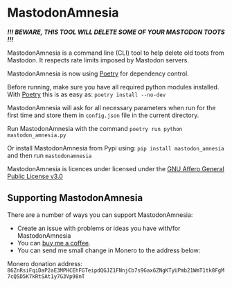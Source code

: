 # MastodonAmnesia

***!!! BEWARE, THIS TOOL WILL DELETE SOME OF YOUR MASTODON TOOTS !!!***

MastodonAmnesia is a command line (CLI) tool to help delete old toots from Mastodon. It respects rate limits imposed by
Mastodon servers.

MastodonAmnesia is now using [Poetry][1] for dependency control.

Before running, make sure you have all required python modules installed. With [Poetry][1] this is as easy as:
`poetry install --no-dev`

MastodonAmnesia will ask for all necessary parameters when run for the first time and store them in `config.json`
file in the current directory.

Run MastodonAmnesia with the command `poetry run python mastodon_amnesia.py`

Or install MastodonAmnesia from Pypi using:
`pip install mastodon_amnesia`
and then run `mastodonamnesia`

MastodonAmnesia is licences under licensed under
the [GNU Affero General Public License v3.0][2]

## Supporting MastodonAmnesia

There are a number of ways you can support MastodonAmnesia:

- Create an issue with problems or ideas you have with/for MastodonAmnesia
- You can [buy me a coffee][3].
- You can send me small change in Monero to the address below:

Monero donation address:
`86ZnRsiFqiDaP2aE3MPHCEhFGTeipdQGJZ1FNnjCb7s9Gax6ZNgKTyUPmb21WmT1tk8FgM7cQSD5K7kRtSAt1y7G3Vp98nT`

[1]: https://python-poetry.org/
[2]: http://www.gnu.org/licenses/agpl-3.0.html
[3]: https://www.buymeacoffee.com/marvin8
